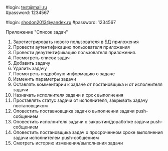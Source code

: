 #login: test@mail.ru  
#password: 1234567

#login: shodon2013@yandex.ru
#password: 1234567


Приложение "Список задач" 
1. Зарегистрировать нового пользователя в БД приложения 
2. Провести аутентификацию пользователя приложения 
3. Провести деаутентификацию пользователя приложения.
4. Посмотреть список задач 
5. Добавить задачу 
6. Удалить задачу
7. Посмотреть подробную информацию о задаче 
8. Изменить параметры задачи 
9. Оставлять комментарии к задаче от постановщика и от исполнителя задачи
10. Назначать исполнителя задачи и срок выполнения 
11. Проставлять статус задачи от исполнителя, закрывать задачу постановщиком 
12. Оповестить поставновщика задач о выполнении задачи push-собщением 
13. Оповестить исполнителя задачи о закрытии/доработке задачи push-собщением 
14. Оповестить постановщика задач о просроченном сроке выполнения задачи исполнителем push-собщением 
15. Смотреть историю изменения/выполнения задачи
